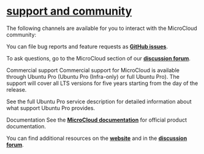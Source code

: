 # **[support and community](https://documentation.ubuntu.com/microcloud/stable/microcloud/how-to/support/#support-and-community)**

The following channels are available for you to interact with the MicroCloud community:

You can file bug reports and feature requests as **[GitHub issues](https://github.com/canonical/microcloud/issues/new)**.

To ask questions, go to the MicroCloud section of our **[discussion forum](https://discourse.ubuntu.com/c/lxd/microcloud/)**.

Commercial support
Commercial support for MicroCloud is available through Ubuntu Pro (Ubuntu Pro (Infra-only) or full Ubuntu Pro). The support will cover all LTS versions for five years starting from the day of the release.

See the full Ubuntu Pro service description for detailed information about what support Ubuntu Pro provides.

Documentation
See the **[MicroCloud documentation](https://canonical-microcloud.readthedocs-hosted.com/)** for official product documentation.

You can find additional resources on the **[website](https://canonical.com/microcloud)** and in the **[discussion forum](https://discourse.ubuntu.com/c/lxd/microcloud/)**.
